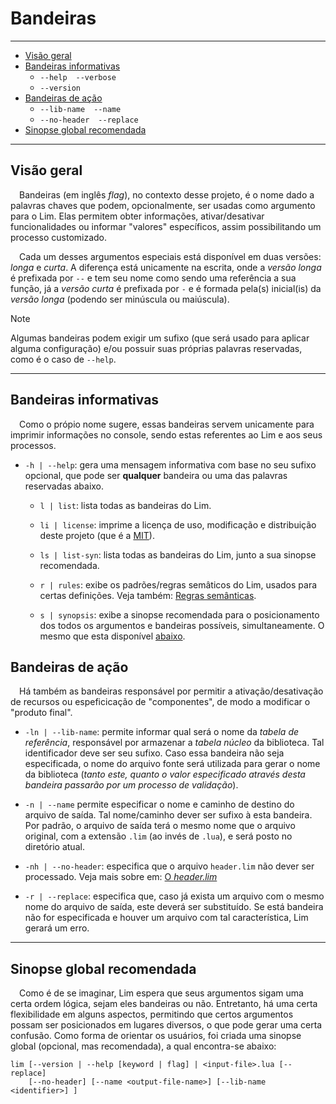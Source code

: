 # Bandeiras

***

* [Visão geral](#visão-geral)
* [Bandeiras informativas](#bandeiras-informativas)
	* `--help`&emsp;`--verbose`
	* `--version`
* [Bandeiras de ação](#bandeiras-de-ação)
	* `--lib-name`&emsp;`--name`
	* `--no-header`&emsp;`--replace`
* [Sinopse global recomendada](#sinopse-global-recomendada)

***

## Visão geral

&emsp;Bandeiras (em inglês *flag*), no contexto desse projeto, é o nome dado a palavras
chaves que podem, opcionalmente, ser usadas como argumento para o Lim. Elas permitem
obter informações, ativar/desativar funcionalidades ou informar "valores" específicos,
assim possibilitando um processo customizado.

&emsp;Cada um desses argumentos especiais está disponível em duas versões: *longa* e
*curta*. A diferença está unicamente na escrita, onde a *versão longa* é prefixada por
`--` e tem seu nome como sendo uma referência a sua função, já a *versão curta* é prefixada
por `-` e é formada pela(s) inicial(is) da *versão longa* (podendo ser minúscula ou
maiúscula).

> [!NOTE]
> Algumas bandeiras podem exigir um sufixo (que será usado para aplicar alguma 
> configuração) e/ou possuir suas próprias palavras reservadas, como é o caso de
> `--help`.

***

## Bandeiras informativas

&emsp;Como o própio nome sugere, essas bandeiras servem unicamente para imprimir
informações no console, sendo estas referentes ao Lim e aos seus processos.

* `-h | --help`: gera uma mensagem informativa com base no seu sufixo opcional, que pode
ser **qualquer** bandeira ou uma das palavras reservadas abaixo.

	* `l | list`: lista todas as bandeiras do Lim.
	
	* `li | license`: imprime a licença de uso, modificação e distribuição deste projeto
	(que é a [MIT](https://github.com/duckafire/lim/blob/main/LICENSE)).
	
	* `ls | list-syn`: lista todas as bandeiras do Lim, junto a sua sinopse recomendada.

	* `r | rules`: exibe os padrões/regras semâticos do Lim, usados para certas definições.
	Veja também: [Regras semânticas](https://github.com/duckafire/blob/main/docs/regras-semanticas.md).

	* `s | synopsis`: exibe a sinopse recomendada para o posicionamento dos todos os
	argumentos e bandeiras possíveis, simultaneamente. O mesmo que esta disponível
	[abaixo](#sinopse-global-recomendada).

## Bandeiras de ação

&emsp;Há também as bandeiras responsável por permitir a ativação/desativação de recursos
ou espeficicação de "componentes", de modo a modificar o "produto final".

* `-ln | --lib-name`: permite informar qual será o nome da *tabela de referência*,
responsável por armazenar a *tabela núcleo* da biblioteca. Tal identificador deve ser
seu sufixo. Caso essa bandeira não seja especificada, o nome do arquivo fonte será
utilizada para gerar o nome da biblioteca (*tanto este, quanto o valor especificado
através desta bandeira passarão por um processo de validação*).

* `-n | --name` permite especificar o nome e caminho de destino do arquivo de saída. Tal
nome/caminho dever ser sufixo à esta bandeira. Por padrão, o arquivo de saída terá o
mesmo nome que o arquivo original, com a extensão `.lim` (ao invés de `.lua`), e
será posto no diretório atual.

* `-nh | --no-header`: especifica que o arquivo `header.lim` não dever ser processado.
Veja mais sobre em: [O *header.lim*](https://github.com/duckafire/blob/main/docs/o-header-lim.md)

* `-r | --replace`: especifica que, caso já exista um arquivo com o mesmo nome do arquivo
de saída, este deverá ser substituído. Se está bandeira não for especificada e houver um
arquivo com tal característica, Lim gerará um erro.

***

## Sinopse global recomendada

&emsp;Como é de se imaginar, Lim espera que seus argumentos sigam uma certa ordem lógica,
sejam eles bandeiras ou não. Entretanto, há uma certa flexibilidade em alguns aspectos,
permitindo que certos argumentos possam ser posicionados em lugares diversos, o que pode
gerar uma certa confusão. Como forma de orientar os usuários, foi criada uma sinopse
global (opcional, mas recomendada), a qual encontra-se abaixo:

```
lim [--version | --help [keyword | flag] | <input-file>.lua [--replace]
    [--no-header] [--name <output-file-name>] [--lib-name <identifier>] ]

```